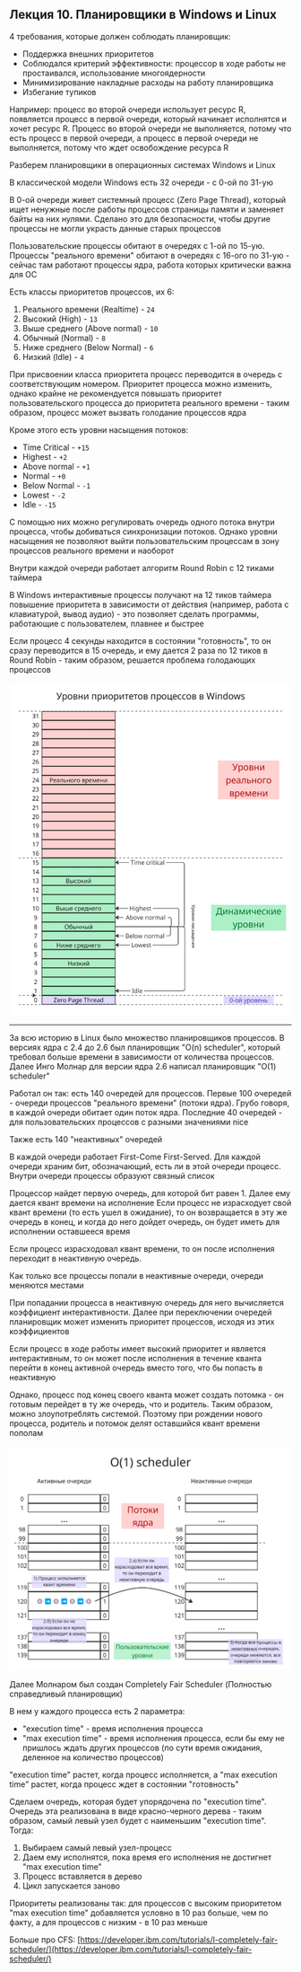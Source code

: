## Лекция 10. Планировщики в Windows и Linux

4 требования, которые должен соблюдать планировщик:

* Поддержка внешних приоритетов
* Соблюдался критерий эффективности: процессор в ходе работы не простаивался, использование многоядерности
* Минимизирование накладные расходы на работу планировщика
* Избегание тупиков

Например: процесс во второй очереди использует ресурс R, появляется процесс в первой очереди, который начинает исполнятся и хочет ресурс R. Процесс во второй очереди не выполняется, потому что есть процесс в первой очереди, а процесс в первой очереди не выполняется, потому что ждет освобождение ресурса R

Разберем планировщики в операционных системах Windows и Linux

В классической модели Windows есть 32 очереди - с 0-ой по 31-ую

В 0-ой очереди живет системный процесс (Zero Page Thread), который ищет ненужные после работы процессов страницы памяти и заменяет байты на них нулями. Сделано это для безопасности, чтобы другие процессы не могли украсть данные старых процессов

Пользовательские процессы обитают в очередях с 1-ой по 15-ую. Процессы "реального времени" обитают в очередях с 16-ого по 31-ую - сейчас там работают процессы ядра, работа которых критически важна для ОС

Есть классы приоритетов процессов, их 6:

1. Реального времени (Realtime) - `24`
2. Высокий (High) - `13`
3. Выше среднего (Above normal) - `10`
4. Обычный (Normal) - `8`
5. Ниже среднего (Below Normal) - `6`
6. Низкий (Idle) - `4`

При присвоении класса приоритета процесс переводится в очередь с соответствующим номером. Приоритет процесса можно изменить, однако крайне не рекомендуется повышать приоритет пользовательского процесса до приоритета реального времени - таким образом, процесс может вызвать голодание процессов ядра

Кроме этого есть уровни насыщения потоков: 

* Time Critical - `+15`
* Highest - `+2`
* Above normal - `+1`
* Normal - `+0`
* Below Normal - `-1`
* Lowest - `-2`
* Idle - `-15`

С помощью них можно регулировать очередь одного потока внутри процесса, чтобы добиваться синхронизации потоков. Однако уровни насыщения не позволяют выйти пользовательским процессам в зону процессов реального времени и наоборот

Внутри каждой очереди работает алгоритм Round Robin с 12 тиками таймера

В Windows интерактивные процессы получают на 12 тиков таймера повышение приоритета в зависимости от действия (например, работа с клавиатурой, вывод аудио) - это позволяет сделать программы, работающие с пользователем, плавнее и быстрее

Если процесс 4 секунды находится в состоянии "готовность", то он сразу переводится в 15 очередь, и ему дается 2 раза по 12 тиков в Round Robin - таким образом, решается проблема голодающих процессов

![Уровни процессов в Windows](images/opersys_2025_04_22_1.jpg)

---

За всю историю в Linux было множество планировщиков процессов. В версиях ядра с 2.4 до 2.6 был планировщик "O(n) scheduler", который требовал больше времени в зависимости от количества процессов. Далее Инго Молнар для версии ядра 2.6 написал планировщик "O(1) scheduler"

Работал он так: есть 140 очередей для процессов. Первые 100 очередей - очереди процессов "реального времени" (потоки ядра). Грубо говоря, в каждой очереди обитает один поток ядра. Последние 40 очередей - для пользовательских процессов с разными значениями nice

Также есть 140 "неактивных" очередей

В каждой очереди работает First-Come First-Served. Для каждой очереди храним бит, обозначающий, есть ли в этой очереди процесс. Внутри очереди процессы образуют связный список

Процессор найдет первую очередь, для которой бит равен 1. Далее ему дается квант времени на исполнение
Если процесс не израсходует свой квант времени (то есть ушел в ожидание), то он возвращается в эту же очередь в конец, и когда до него дойдет очередь, он будет иметь для исполнении оставшееся время

Если процесс израсходовал квант времени, то он после исполнения переходит в неактивную очередь. 

Как только все процессы попали в неактивные очереди, очереди меняются местами

При попадании процесса в неактивную очередь для него вычисляется коэффициент интерактивности. Далее при переключении очередей планировщик может изменить приоритет процессов, исходя из этих коэффициентов

Если процесс в ходе работы имеет высокий приоритет и является интерактивным, то он может после исполнения в течение кванта перейти в конец активной очередь вместо того, что бы попасть в неактивную

Однако, процесс под конец своего кванта может создать потомка - он готовым перейдет в ту же очередь, что и родитель. Таким образом, можно злоупотреблять системой. Поэтому при рождении нового процесса, родитель и потомок делят оставшийся квант времени пополам

![O(1) scheduler](images/opersys_2025_04_22_2.jpg)

Далее Молнаром был создан Completely Fair Scheduler (Полностью справедливый планировщик)

В нем у каждого процесса есть 2 параметра: 

* "execution time" - время исполнения процесса
* "max execution time" - время исполнения процесса, если бы ему не пришлось ждать других процессов (по сути время ожидания, деленное на количество процессов)

"execution time" растет, когда процесс исполняется, а "max execution time" растет, когда процесс ждет в состоянии "готовность"

Cделаем очередь, которая будет упорядочена по "execution time". Очередь эта реализована в виде красно-черного дерева - таким образом, самый левый узел будет с наименьшим "execution time". Тогда:

1. Выбираем самый левый узел-процесс
2. Даем ему исполнятся, пока время его исполнения не достигнет "max execution time"
3. Процесс вставляется в дерево
4. Цикл запускается заново


Приоритеты реализованы так: для процессов с высоким приоритетом "max execution time" добавляется условно в 10 раз больше, чем по факту, а для процессов с низким - в 10 раз меньше

Больше про CFS: [https://developer.ibm.com/tutorials/l-completely-fair-scheduler/](https://developer.ibm.com/tutorials/l-completely-fair-scheduler/)
